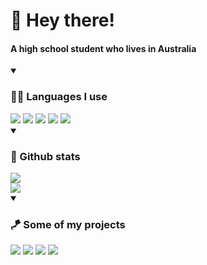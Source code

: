 <h1>👋 Hey there!</h1>
<h4>A high school student who lives in Australia</h4>


<details open>
    <summary><h3>👨‍💻 Languages I use</h3></summary>
    <a href="https://en.wikipedia.org/wiki/HTML"><img src="https://img.shields.io/badge/HTML-E34F26?logo=html5&logoColor=fff&style=for-the-badge"></a>
    <a href="https://en.wikipedia.org/wiki/CSS"><img src="https://img.shields.io/badge/CSS-264DE4?logo=css3&logoColor=fff&style=for-the-badge"></a>
    <a href="https://en.wikipedia.org/wiki/JavaScript"><img src="https://img.shields.io/badge/JAVASCRIPT-F6DF1E?logo=javascript&logoColor=000&style=for-the-badge"></a>
    <a href="https://en.wikipedia.org/wiki/Python_(programming_language)"><img src="https://img.shields.io/badge/PYTHON-4B8BBE?logo=PYTHON&logoColor=fff&style=for-the-badge"></a>
    <a href="https://en.wikipedia.org/wiki/Node.js"><img src="https://img.shields.io/badge/Node.js-43853D?style=for-the-badge&logo=node.js&logoColor=fff"></a>
</details>

<details open>
    <summary><h3> 🐙 Github stats</h3></summary>
    <img src="https://github-readme-stats.vercel.app/api?username=jackwellerreal&show_icons=true&theme=github_dark_dimmed&hide_border=True"><br/>
    <img src="https://github-readme-stats.vercel.app/api/top-langs/?username=jackwellerreal&layout=donut&theme=github_dark_dimmed&hide_border=True">
</details> 

<details open>
    <summary><h3> 🪁 Some of my projects</h3></summary>
    <a href="https://github.com/What-Question-Mark/CampusRoute"><img src="https://github-readme-stats.vercel.app/api/pin/?username=jackwellerreal&repo=CampusRoute&theme=github_dark_dimmed&hide_border=True"></a>
    <a href="https://github.com/What-Question-Mark/Konnect"><img src="https://github-readme-stats.vercel.app/api/pin/?username=jackwellerreal&repo=konnect&theme=github_dark_dimmed&hide_border=True"></a>
    <a href="https://github.com/What-Question-Mark/chat"><img src="https://github-readme-stats.vercel.app/api/pin/?username=jackwellerreal&repo=chat&theme=github_dark_dimmed&hide_border=True"></a>   
    <a href="https://github.com/What-Question-Mark/nodejs-maze"><img src="https://github-readme-stats.vercel.app/api/pin/?username=jackwellerreal&repo=nodejs-maze&theme=github_dark_dimmed&hide_border=True"></a>   
</details> 

